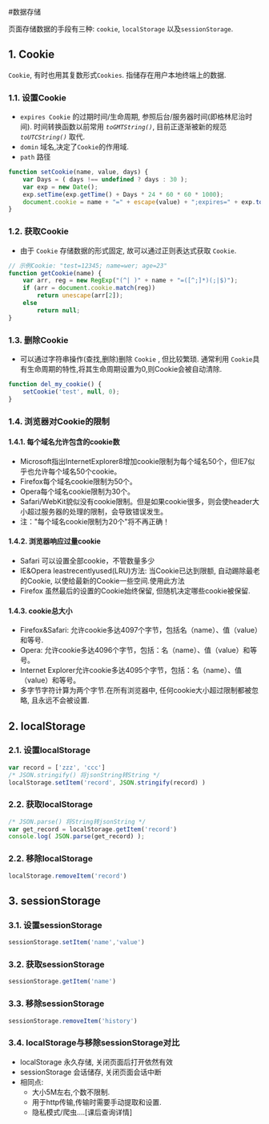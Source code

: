 #数据存储

页面存储数据的手段有三种: `cookie`, `localStorage` 以及`sessionStorage`.

## 1. Cookie
`Cookie`, 有时也用其复数形式`Cookies`. 指储存在用户本地终端上的数据.

### 1.1. 设置Cookie
- `expires Cookie` 的过期时间/生命周期, 参照后台/服务器时间(即格林尼治时间). 时间转换函数以前常用 *`toGMTString()`*, 目前正逐渐被新的规范 *`toUTCString()`* 取代.
- `domin` 域名,决定了`Cookie`的作用域.
- `path`  路径

```javascript
function setCookie(name, value, days) {
    var Days = ( days !== undefined ? days : 30 );
    var exp = new Date();
    exp.setTime(exp.getTime() + Days * 24 * 60 * 60 * 1000);
    document.cookie = name + "=" + escape(value) + ";expires=" + exp.toUTCString();
}
```

### 1.2. 获取Cookie
- 由于 `Cookie` 存储数据的形式固定, 故可以通过正则表达式获取 `Cookie`.

```JavaScript
// 示例Cookie: "test=12345; name=wer; age=23"
function getCookie(name) {
    var arr, reg = new RegExp("(^| )" + name + "=([^;]*)(;|$)");
    if (arr = document.cookie.match(reg))
        return unescape(arr[2]);
    else
        return null;
}
```

### 1.3. 删除Cookie

- 可以通过字符串操作(查找,删除)删除 `Cookie` , 但比较繁琐. 通常利用 `Cookie`具有生命周期的特性,将其生命周期设置为0,则Cookie会被自动清除.
```JavaScript
function del_my_cookie() {
    setCookie('test', null, 0);
}
```

### 1.4. 浏览器对Cookie的限制

#### 1.4.1. 每个域名允许包含的cookie数
- Microsoft指出InternetExplorer8增加cookie限制为每个域名50个，但IE7似乎也允许每个域名50个cookie。
- Firefox每个域名cookie限制为50个。
- Opera每个域名cookie限制为30个。
- Safari/WebKit貌似没有cookie限制。但是如果cookie很多，则会使header大小超过服务器的处理的限制，会导致错误发生。
- 注："每个域名cookie限制为20个"将不再正确！

#### 1.4.2. 浏览器响应过量cookie
- Safari 可以设置全部cookie，不管数量多少
- IE&Opera leastrecentlyused(LRU)方法: 当Cookie已达到限额, 自动踢除最老的Cookie, 以使给最新的Cookie一些空间.使用此方法
- Firefox 虽然最后的设置的Cookie始终保留, 但随机决定哪些cookie被保留.

#### 1.4.3. cookie总大小
- Firefox&Safari: 允许cookie多达4097个字节，包括名（name）、值（value）和等号.
- Opera: 允许cookie多达4096个字节，包括：名（name）、值（value）和等号。
- Internet Explorer允许cookie多达4095个字节，包括：名（name）、值（value）和等号。
- 多字节字符计算为两个字节.在所有浏览器中, 任何cookie大小超过限制都被忽略, 且永远不会被设置.


## 2. localStorage

### 2.1. 设置localStorage

```JavaScript
var record = ['zzz', 'ccc']
/* JSON.stringify() 将jsonString转String */
localStorage.setItem('record', JSON.stringify(record) )
```

### 2.2. 获取localStorage
```JavaScript
/* JSON.parse() 将String转jsonString */
var get_record = localStorage.getItem('record')
console.log( JSON.parse(get_record) );
```


### 2.2. 移除localStorage
```JavaScript
localStorage.removeItem('record')
```

## 3. sessionStorage

### 3.1. 设置sessionStorage
```javascript
sessionStorage.setItem('name','value')
```

### 3.2. 获取sessionStorage
```javaScript
sessionStorage.getItem('name')
```

### 3.3. 移除sessionStorage
```javaScript
sessionStorage.removeItem('history')
```

### 3.4. localStorage与移除sessionStorage对比

- localStorage 永久存储, 关闭页面后打开依然有效
- sessionStorage 会话储存, 关闭页面会话中断
- 相同点:
    - 大小5M左右,个数不限制.
    - 用于http传输,传输时需要手动提取和设置.
    - 隐私模式/爬虫....[课后查询详情]
